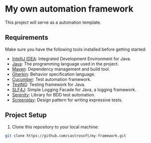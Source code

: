 # My own automation framework

This project will serve as a automation template.

## Requirements

Make sure you have the following tools installed before getting started:

- [IntelliJ IDEA](https://www.jetbrains.com/idea/): Integrated Development Environment for Java.
- [Java](https://www.oracle.com/java/): The programming language used in the project.
- [Maven](https://maven.apache.org/): Dependency management and build tool.
- [Gherkin](https://cucumber.io/docs/gherkin/): Behavior specification language.
- [Cucumber](https://cucumber.io/): Test automation framework.
- [TestNG](https://testng.org/): Testing framework for Java.
- [SLF4J](https://www.slf4j.org/): Simple Logging Facade for Java, a logging framework.
- [Serenity](https://serenity-bdd.github.io/theserenitybook/latest/index.html): Library for BDD test automation.
- [Screenplay](https://serenity-bdd.github.io/theserenitybook/latest/screenplay.html): Design pattern for writing expressive tests.

## Project Setup

1. Clone this repository to your local machine:

```bash
git clone https://github.com/castrosoft/my-framework.git
